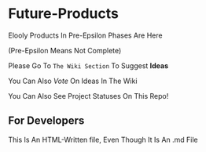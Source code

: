 <h1> Future-Products </h1>
Elooly Products In Pre-Epsilon Phases Are Here

(Pre-Epsilon Means Not Complete)

Please Go To <code>The Wiki Section</code> To Suggest <b> Ideas </b>

You Can Also <i>Vote</i> On Ideas In The Wiki

You Can Also See Project Statuses On This Repo!

<h2>For Developers</h2>

This Is An HTML-Written file, Even Though It Is An .md File
